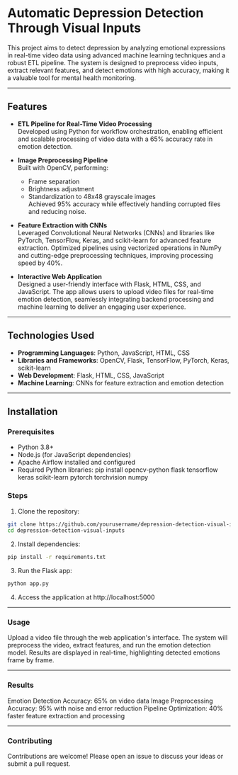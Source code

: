 # Automatic Depression Detection Through Visual Inputs

This project aims to detect depression by analyzing emotional expressions in real-time video data using advanced machine learning techniques and a robust ETL pipeline. The system is designed to preprocess video inputs, extract relevant features, and detect emotions with high accuracy, making it a valuable tool for mental health monitoring.

---

## Features
- **ETL Pipeline for Real-Time Video Processing**  
  Developed using Python for workflow orchestration, enabling efficient and scalable processing of video data with a 65% accuracy rate in emotion detection.

- **Image Preprocessing Pipeline**  
  Built with OpenCV, performing:
  - Frame separation
  - Brightness adjustment
  - Standardization to 48x48 grayscale images  
  Achieved 95% accuracy while effectively handling corrupted files and reducing noise.

- **Feature Extraction with CNNs**  
  Leveraged Convolutional Neural Networks (CNNs) and libraries like PyTorch, TensorFlow, Keras, and scikit-learn for advanced feature extraction. Optimized pipelines using vectorized operations in NumPy and cutting-edge preprocessing techniques, improving processing speed by 40%.

- **Interactive Web Application**  
  Designed a user-friendly interface with Flask, HTML, CSS, and JavaScript. The app allows users to upload video files for real-time emotion detection, seamlessly integrating backend processing and machine learning to deliver an engaging user experience.

---

## Technologies Used
- **Programming Languages**: Python, JavaScript, HTML, CSS  
- **Libraries and Frameworks**: OpenCV, Flask, TensorFlow, PyTorch, Keras, scikit-learn  
- **Web Development**: Flask, HTML, CSS, JavaScript  
- **Machine Learning**: CNNs for feature extraction and emotion detection

---

## Installation

### Prerequisites
- Python 3.8+
- Node.js (for JavaScript dependencies)
- Apache Airflow installed and configured
- Required Python libraries: pip install opencv-python flask tensorflow keras scikit-learn pytorch torchvision numpy

### Steps
1. Clone the repository:
 ```bash
 git clone https://github.com/yourusername/depression-detection-visual-inputs.git
 cd depression-detection-visual-inputs
```
2. Install dependencies:
```bash
pip install -r requirements.txt
```
3. Run the Flask app:
```bash
python app.py
```
4. Access the application at http://localhost:5000

---

### Usage
Upload a video file through the web application's interface.
The system will preprocess the video, extract features, and run the emotion detection model.
Results are displayed in real-time, highlighting detected emotions frame by frame.

---

### Results
Emotion Detection Accuracy: 65% on video data
Image Preprocessing Accuracy: 95% with noise and error reduction
Pipeline Optimization: 40% faster feature extraction and processing

---

### Contributing
Contributions are welcome! Please open an issue to discuss your ideas or submit a pull request.
